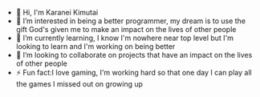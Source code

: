 - 👋 Hi, I'm Karanei Kimutai
- 👀 I’m interested in being a better programmer, my dream is to use the gift God's given me to make an impact on the lives of other people
- 🌱 I’m currently learning, I know I'm nowhere near top level but I'm looking to learn and I'm working on being better
- 💞️ I’m looking to collaborate on projects that have an impact on the lives of other people
- ⚡ Fun fact:I love gaming, I'm working hard so that one day I can play all the games I missed out on growing up

<!---
Karanei-Kimutai/Karanei-Kimutai is a ✨ special ✨ repository because its `README.md` (this file) appears on your GitHub profile.
You can click the Preview link to take a look at your changes.
--->
